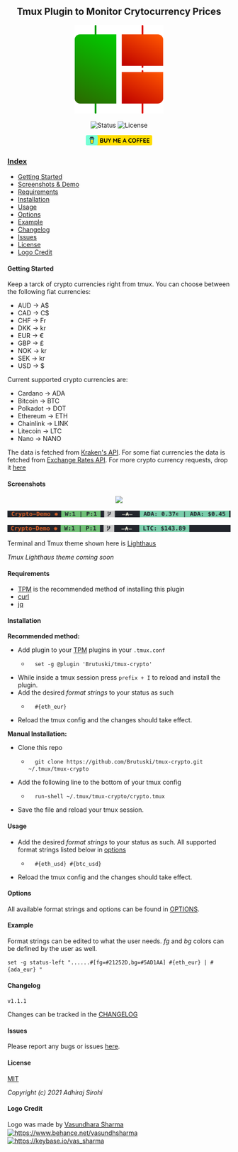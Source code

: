 <h2 align="center">Tmux Plugin to Monitor Crytocurrency Prices</h2>
<p align="center"><img src="https://raw.githubusercontent.com/Brutuski/tmux-crypto/ffc3e9311255426384cc76f805bc1ed436220545/assets/logo.svg" width="200" height="200"><p>
<p align="center">
        <img alt="Status" src="https://img.shields.io/badge/Maintained-Yes-44B273.svg">
        <img alt="License" src="https://img.shields.io/badge/LICENSE-MIT-1D918B.svg">
</p>
 <p align="center"><a href="https://www.buymeacoffee.com/asirohi"><img alt="Status" src="https://raw.githubusercontent.com/Brutuski/tmux-crypto/8a44fec52097cede774504f5bdaca5386abac3cc/assets/bmc.svg" width="150" height="23"></p>

### Index
* [Getting Started](#getting-started)
* [Screenshots & Demo](#screenshots)
* [Requirements](#requirements)
* [Installation](#installation)
* [Usage](#usage)
* [Options](#options)
* [Example](#example)
* [Changelog](#changelog)
* [Issues](#issues)
* [License](#license)
* [Logo Credit](#logo-credit)

#### Getting Started
Keep a tarck of crypto currencies right from tmux.
You can choose between the following fiat currencies:
- AUD → A$
- CAD → C$
- CHF → Fr
- DKK → kr
- EUR → €
- GBP → £
- NOK → kr
- SEK → kr
- USD → $

Current supported crypto currencies are:
- Cardano → ADA
- Bitcoin → BTC
- Polkadot → DOT
- Ethereum → ETH
- Chainlink → LINK
- Litecoin → LTC
- Nano → NANO

The data is fetched from [Kraken's API](https://www.kraken.com/features/api).
For some fiat currencies the data is fetched from [Exchange Rates API](https://github.com/exchangeratesapi/exchangeratesapi).
For more crypto currency requests, drop it [here](https://github.com/Brutuski/tmux-crypto/issues)

#### Screenshots
<p align="center"><img src="https://raw.githubusercontent.com/Brutuski/tmux-crypto/main/assets/demo.gif"><p>
<p align="center"><img src="https://raw.githubusercontent.com/Brutuski/tmux-crypto/main/assets/screenshot1.png"><p>
<p align="center"><img src="https://raw.githubusercontent.com/Brutuski/tmux-crypto/main/assets/screenshot2.png"><p>

Terminal and Tmux theme shown here is [Lighthaus](https://github.com/lighthaus-theme)

_Tmux Lighthaus theme coming soon_

#### Requirements
- [TPM](https://github.com/tmux-plugins/tpm) is the recommended method of installing this plugin
- [curl](https://curl.se/)
- [jq](https://stedolan.github.io/jq/)

#### Installation
**Recommended method:**
- Add plugin to your [TPM](https://github.com/tmux-plugins/tpm) plugins in your `.tmux.conf`
    * ``` vim
        set -g @plugin 'Brutuski/tmux-crypto'
      ```
- While inside a tmux session press `prefix + I` to reload and install the plugin.
- Add the desired _format strings_ to your status as such
    * ``` vim
        #{eth_eur}
      ```
- Reload the tmux config and the changes should take effect.

**Manual Installation:**
- Clone this repo
    * ``` vim
        git clone https://github.com/Brutuski/tmux-crypto.git ~/.tmux/tmux-crypto
      ```
- Add the following line to the bottom of your tmux config
    * ``` vim
        run-shell ~/.tmux/tmux-crypto/crypto.tmux
      ```
- Save the file and reload your tmux session.

#### Usage
- Add the desired _format strings_ to your status as such. All supported format strings listed below in [options](#options)
    * ``` vim
        #{eth_usd} #{btc_usd}
      ```
- Reload the tmux config and the changes should take effect.

#### Options
All available format strings and options can be found in [OPTIONS](https://github.com/Brutuski/tmux-crypto/blob/main/OPTIONS.md).

#### Example
Format strings can be edited to what the user needs.
_fg_ and _bg_ colors can be defined by the user as well.
``` vim
set -g status-left "......#[fg=#21252D,bg=#5AD1AA] #{eth_eur} | #{ada_eur} "
```

#### Changelog
``` vim
v1.1.1
```
Changes can be tracked in the [CHANGELOG](https://github.com/Brutuski/tmux-crypto/blob/main/CHANGELOG.md)

#### Issues
Please report any bugs or issues [here](https://github.com/Brutuski/tmux-crypto/issues).

#### License
[MIT](https://github.com/Brutuski/tmux-crypto/blob/main/LICENSE)

_Copyright (c) 2021 Adhiraj Sirohi_ 

#### Logo Credit
Logo was made by [Vasundhara Sharma](https://vasdesigns.de/) 
<a href="https://www.behance.net/vasundhsharma" target="blank"><img align="center" src="https://raw.githubusercontent.com/detain/svg-logos/780f25886640cef088af994181646db2f6b1a3f8/svg/behance-1.svg" alt="https://www.behance.net/vasundhsharma" height="40" width="40"/></a> <a href="https://keybase.io/vas_sharma" target="blank"><img align="center" src="https://www.vectorlogo.zone/logos/keybase/keybase-icon.svg" alt="https://keybase.io/vas_sharma" height="40" width="40"/></a>
